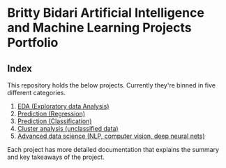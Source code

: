 # Britty Bidari Artificial Intelligence and Machine Learning Projects Portfolio
## Index

This repository holds the below projects. Currently they're binned in five different categories.

1. [EDA (Exploratory data Analysis)](https://github.com/brittybidari/MachineLearning/blob/3d9249b32c30b2adb79afb01ffc1c4034601a0af/EDA%20(Exploratory%20data%20Analysis)/README.md)
2. [Prediction (Regression)](https://github.com/brittybidari/MachineLearning/blob/254d7d3368cc2090fd239e35c6885feaa0c78594/Prediction%20(Regression)/README.md)
3. [Prediction (Classification)](https://github.com/brittybidari/MachineLearning/blob/254d7d3368cc2090fd239e35c6885feaa0c78594/Prediction%20(Classification)/README.md)
4. [Cluster analysis (unclassified data)](https://github.com/brittybidari/MachineLearning/blob/254d7d3368cc2090fd239e35c6885feaa0c78594/Cluster%20analysis%20(unclassified%20data)/README.md)
5. [Advanced data science (NLP, computer vision, deep neural nets)](https://github.com/brittybidari/MachineLearning/blob/254d7d3368cc2090fd239e35c6885feaa0c78594/Advanced%20data%20science%20(NLP%2C%20computer%20vision%2C%20deep%20neural%20nets)/README.md)

Each project has more detailed documentation that explains the summary and key takeaways of the project.

